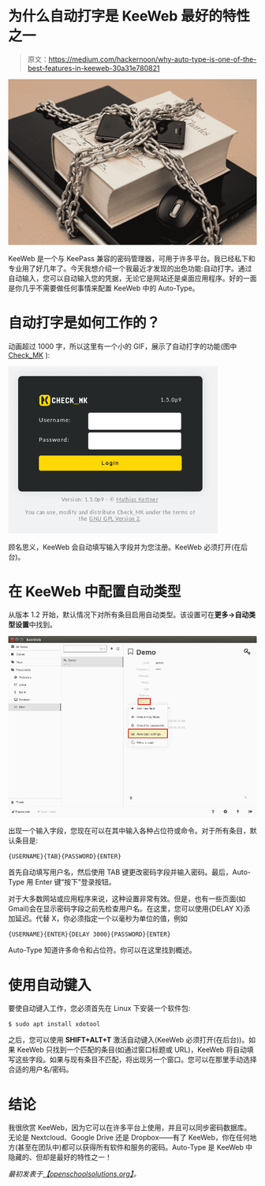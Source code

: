 # 为什么自动打字是 KeeWeb 最好的特性之一

> 原文：<https://medium.com/hackernoon/why-auto-type-is-one-of-the-best-features-in-keeweb-30a31e780821>

![](img/4f32526b2eb8e6e20b252569ec38aacf.png)

KeeWeb 是一个与 KeePass 兼容的密码管理器，可用于许多平台。我已经私下和专业用了好几年了。今天我想介绍一个我最近才发现的出色功能:自动打字。通过自动输入，您可以自动输入您的凭据，无论它是网站还是桌面应用程序。好的一面是你几乎不需要做任何事情来配置 KeeWeb 中的 Auto-Type。

# 自动打字是如何工作的？

动画超过 1000 字，所以这里有一个小的 GIF，展示了自动打字的功能(图中 [Check_MK](https://openschoolsolutions.org/tag/check_mk/) ):

![](img/c0ea5c4918d22d7b012f6831f5fce41e.png)

顾名思义，KeeWeb 会自动填写输入字段并为您注册。KeeWeb 必须打开(在后台)。

# 在 KeeWeb 中配置自动类型

从版本 1.2 开始，默认情况下对所有条目启用自动类型。该设置可在**更多→自动类型设置**中找到。

![](img/327a07ed1ad7db29fb7dbcd2ae639607.png)

出现一个输入字段，您现在可以在其中输入各种占位符或命令。对于所有条目，默认条目是:

```
{USERNAME}{TAB}{PASSWORD}{ENTER}
```

首先自动填写用户名，然后使用 TAB 键更改密码字段并输入密码。最后，Auto-Type 用 Enter 键“按下”登录按钮。

对于大多数网站或应用程序来说，这种设置非常有效。但是，也有一些页面(如 Gmail)会在显示密码字段之前先检查用户名。在这里，您可以使用{DELAY X}添加延迟。代替 X，你必须指定一个以毫秒为单位的值，例如

```
{USERNAME}{ENTER}{DELAY 3000}{PASSWORD}{ENTER}
```

Auto-Type 知道许多命令和占位符。你可以在这里找到概述。

# 使用自动键入

要使自动键入工作，您必须首先在 Linux 下安装一个软件包:

```
$ sudo apt install xdotool
```

之后，您可以使用 **SHIFT+ALT+T** 激活自动键入(KeeWeb 必须打开(在后台))。如果 KeeWeb 只找到一个匹配的条目(如通过窗口标题或 URL)，KeeWeb 将自动填写这些字段。如果与现有条目不匹配，将出现另一个窗口。您可以在那里手动选择合适的用户名/密码。

# 结论

我很欣赏 KeeWeb，因为它可以在许多平台上使用，并且可以同步密码数据库。无论是 Nextcloud、Google Drive 还是 Dropbox——有了 KeeWeb，你在任何地方(甚至在团队中)都可以获得所有软件和服务的密码。Auto-Type 是 KeeWeb 中隐藏的、但却是最好的特性之一！

*最初发表于*[*【openschoolsolutions.org】*](https://openschoolsolutions.org/keeweb-auto-type/)*。*